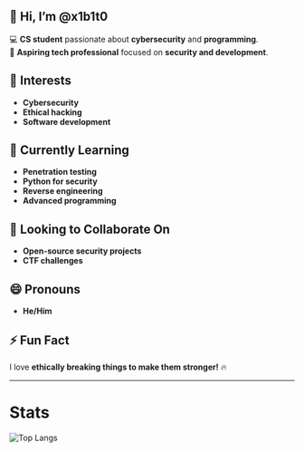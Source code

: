 ## 👋 Hi, I’m @x1b1t0  

💻 **CS student** passionate about **cybersecurity** and **programming**.  
🎯 **Aspiring tech professional** focused on **security and development**.  

## 👀 Interests  
- **Cybersecurity**  
- **Ethical hacking**  
- **Software development**  

## 🌱 Currently Learning  
- **Penetration testing**  
- **Python for security**  
- **Reverse engineering**
- **Advanced programming**

## 💞️ Looking to Collaborate On  
- **Open-source security projects**  
- **CTF challenges**  

## 😄 Pronouns  
- **He/Him** 

## ⚡ Fun Fact  
I love **ethically breaking things to make them stronger!** 🔥  

---

# Stats

![Top Langs](https://github-readme-stats.vercel.app/api/top-langs/?username=x1b1t0&theme=tokyonight&layout=compact&langs_count=10&include_all_commits=true)
```` ▋
